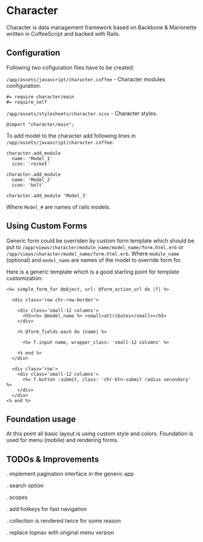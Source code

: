 # Character

Character is data management framework based on Backbone & Marionette written in CoffeeScript and backed with Rails.








## Configuration

Following two cofiguration files have to be created:

```/app/assets/javascript/character.coffee``` - Character modules configuration.

    #= require character/main
    #= require_self

```/app/assets/stylesheets/character.scss``` - Character styles.

    @import "character/main";


To add model to the character add following lines in ```/app/assets/javascript/character.coffee```:

    character.add_module
      name: 'Model_1'
      icon: 'rocket'

    character.add_module
      name: 'Model_2'
      icon: 'bolt'

    character.add_module 'Model_3'

Where ```Model_#``` are names of rails models.







## Using Custom Forms

Generic form could be overriden by custom form template which should be put to ```/app/views/character/module_name/model_name/form.html.erb``` or ```/app/views/character/model_name/form.html.erb```. Where ```module_name``` (optional) and ```model_name``` are names of the model to override form for.

Here is a generic template which is a good starting point for template customization:

    <%= simple_form_for @object, url: @form_action_url do |f| %>
      
      <div class='row chr-row-border'>
        
        <div class='small-12 columns'> 
          <h5><%= @model_name %> <small>attributes</small></h5>
        </div>

        <% @form_fields.each do |name| %>

          <%= f.input name, wrapper_class: 'small-12 columns' %>

        <% end %>  
      </div>

      <div class='row'>
        <div class='small-12 columns'>
          <%= f.button :submit, class: 'chr-btn-submit radius secondary' %>      
        </div>
      </div>
    <% end %>









## Foundation usage

At this point all basic layout is using custom style and colors. Foundation is used for menu (mobile) and rendering forms.









## TODOs & Improvements

. implement pagination interface in the generic app

. search option

. scopes

. add hotkeys for fast navigation

. collection is rendered twice for some reason

. replace topnav with original menu version








